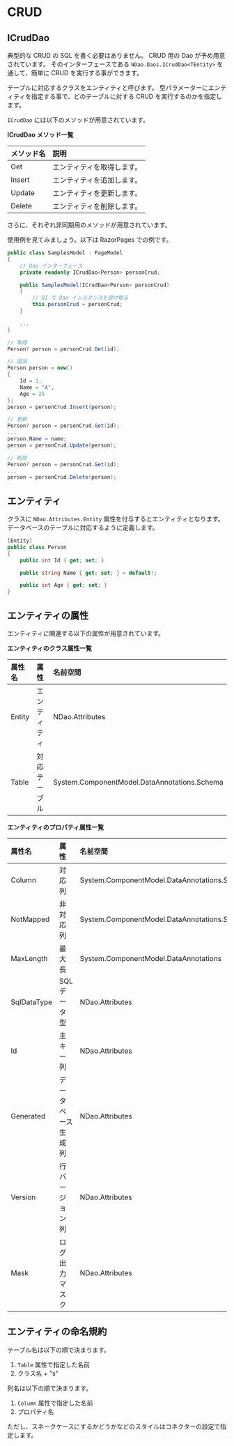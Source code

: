 # CRUD

## ICrudDao

典型的な CRUD の SQL を書く必要はありません。
CRUD 用の Dao が予め用意されています。
そのインターフェースである `NDao.Daos.ICrudDao<TEntity>` を通して、簡単に CRUD を実行する事ができます。

テーブルに対応するクラスをエンティティと呼びます。
型パラメーターにエンティティを指定する事で、どのテーブルに対する CRUD を実行するのかを指定します。

`ICrudDao` には以下のメソッドが用意されています。

**ICrudDao メソッド一覧**

| メソッド名 | 説明 |
|:---|:---|
| Get | エンティティを取得します。 |
| Insert | エンティティを追加します。 |
| Update | エンティティを更新します。 | 
| Delete | エンティティを削除します。 |

さらに、それぞれ非同期用のメソッドが用意されています。

使用例を見てみましょう。以下は RazorPages での例です。

```csharp
public class SamplesModel : PageModel
{
	// Dao インターフェース
	private readonly ICrudDao<Person> personCrud;

    public SamplesModel(ICrudDao<Person> personCrud)
	{
		// DI で Dao インスタンスを受け取る
		this.personCrud = personCrud;
	}

	...
}
```

```csharp
// 取得
Person? person = personCrud.Get(id);
```

```csharp
// 追加
Person person = new()
{
	Id = 1,
	Name = "A",
	Age = 25
};
person = personCrud.Insert(person);
```

```csharp
// 更新
Person? person = personCrud.Get(id);
...
person.Name = name;
person = personCrud.Update(person);
```

```csharp
// 削除
Person? person = personCrud.Get(id);
...
person = personCrud.Delete(person);
```

## エンティティ

クラスに `NDao.Attributes.Entity` 属性を付与するとエンティティとなります。
データベースのテーブルに対応するように定義します。

```csharp
[Entity]
public class Person
{
	public int Id { get; set; }

	public string Name { get; set; } = default!;

	public int Age { get; set; }
}
```

## エンティティの属性

エンティティに関連する以下の属性が用意されています。

**エンティティのクラス属性一覧**

| 属性名 | 属性 | 名前空間 |
|:---|:---|:---|
| Entity | エンティティ | NDao.Attributes |
| Table | 対応テーブル | System.ComponentModel.DataAnnotations.Schema |

**エンティティのプロパティ属性一覧**

| 属性名 | 属性 | 名前空間 |
|:---|:---|:---|
| Column | 対応列 | System.ComponentModel.DataAnnotations.Schema |
| NotMapped | 非対応列 | System.ComponentModel.DataAnnotations.Schema |
| MaxLength | 最大長 | System.ComponentModel.DataAnnotations |
| SqlDataType | SQL データ型 | NDao.Attributes |
| Id | 主キー列 | NDao.Attributes |
| Generated | データベース生成列 | NDao.Attributes |
| Version | 行バージョン列 | NDao.Attributes |
| Mask | ログ出力マスク | NDao.Attributes |

## エンティティの命名規約

テーブル名は以下の順で決まります。
1. `Table` 属性で指定した名前
2. クラス名 + "s"

列名は以下の順で決まります。
1. `Column` 属性で指定した名前
2. プロパティ名

ただし、スネークケースにするかどうかなどのスタイルはコネクターの設定で指定します。
